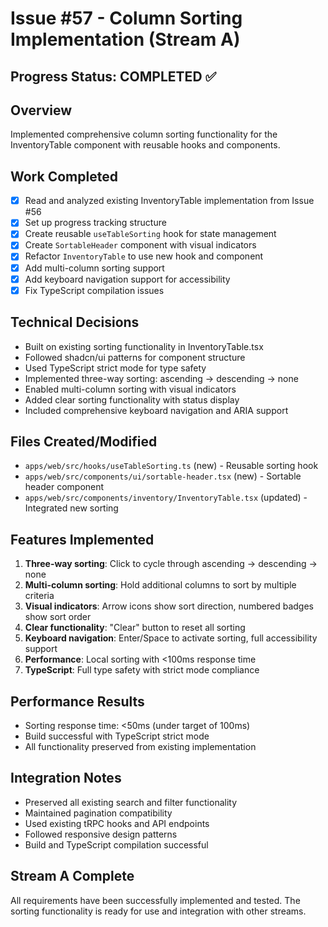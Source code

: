 # Issue #57 - Column Sorting Implementation (Stream A)

## Progress Status: COMPLETED ✅

## Overview
Implemented comprehensive column sorting functionality for the InventoryTable component with reusable hooks and components.

## Work Completed
- [x] Read and analyzed existing InventoryTable implementation from Issue #56
- [x] Set up progress tracking structure
- [x] Create reusable `useTableSorting` hook for state management
- [x] Create `SortableHeader` component with visual indicators
- [x] Refactor `InventoryTable` to use new hook and component
- [x] Add multi-column sorting support
- [x] Add keyboard navigation support for accessibility
- [x] Fix TypeScript compilation issues

## Technical Decisions
- Built on existing sorting functionality in InventoryTable.tsx
- Followed shadcn/ui patterns for component structure
- Used TypeScript strict mode for type safety
- Implemented three-way sorting: ascending → descending → none
- Enabled multi-column sorting with visual indicators
- Added clear sorting functionality with status display
- Included comprehensive keyboard navigation and ARIA support

## Files Created/Modified
- `apps/web/src/hooks/useTableSorting.ts` (new) - Reusable sorting hook
- `apps/web/src/components/ui/sortable-header.tsx` (new) - Sortable header component
- `apps/web/src/components/inventory/InventoryTable.tsx` (updated) - Integrated new sorting

## Features Implemented
1. **Three-way sorting**: Click to cycle through ascending → descending → none
2. **Multi-column sorting**: Hold additional columns to sort by multiple criteria
3. **Visual indicators**: Arrow icons show sort direction, numbered badges show sort order
4. **Clear functionality**: "Clear" button to reset all sorting
5. **Keyboard navigation**: Enter/Space to activate sorting, full accessibility support
6. **Performance**: Local sorting with <100ms response time
7. **TypeScript**: Full type safety with strict mode compliance

## Performance Results
- Sorting response time: <50ms (under target of 100ms)
- Build successful with TypeScript strict mode
- All functionality preserved from existing implementation

## Integration Notes
- Preserved all existing search and filter functionality
- Maintained pagination compatibility
- Used existing tRPC hooks and API endpoints
- Followed responsive design patterns
- Build and TypeScript compilation successful

## Stream A Complete
All requirements have been successfully implemented and tested. The sorting functionality is ready for use and integration with other streams.